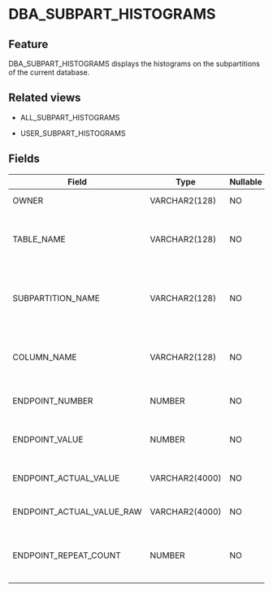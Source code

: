 DBA_SUBPART_HISTOGRAMS
===========================================

Feature
--------------------

DBA_SUBPART_HISTOGRAMS displays the histograms on the subpartitions of the current database.

Related views
----------------------

* ALL_SUBPART_HISTOGRAMS

* USER_SUBPART_HISTOGRAMS

Fields
----------------------

| Field                     | Type           | Nullable | Description                                                        |
|---------------------------|----------------|----------|--------------------------------------------------------------------|
| OWNER                     | VARCHAR2(128)  | NO       | The owner of the histogram.                                        |
| TABLE_NAME                | VARCHAR2(128)  | NO       | The name of the table where the histogram belongs.                 |
| SUBPARTITION_NAME         | VARCHAR2(128)  | NO       | The name of the subpartition where the histogram belongs.          |
| COLUMN_NAME               | VARCHAR2(128)  | NO       | The name of the column where the histogram belongs.                |
| ENDPOINT_NUMBER           | NUMBER         | NO       | The number of bucket accumulations.                                |
| ENDPOINT_VALUE            | NUMBER         | NO       | The normalized endpoint value of the bucket.                       |
| ENDPOINT_ACTUAL_VALUE     | VARCHAR2(4000) | NO       | The endpoint value of the bucket.                                  |
| ENDPOINT_ACTUAL_VALUE_RAW | VARCHAR2(4000) | NO       | The binary endpoint value of the bucket.                           |
| ENDPOINT_REPEAT_COUNT     | NUMBER         | NO       | The number of times that the endpoint value of the bucket appears. |
